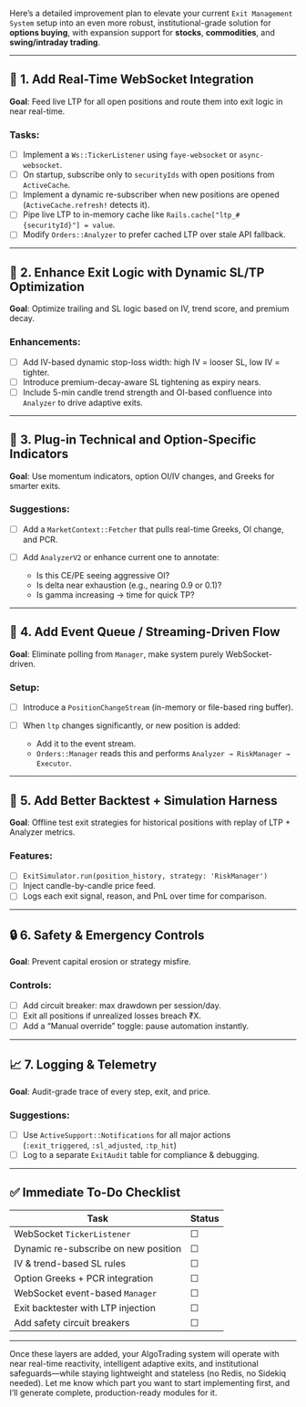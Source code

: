 Here’s a detailed improvement plan to elevate your current `Exit Management System` setup into an even more robust, institutional-grade solution for **options buying**, with expansion support for **stocks**, **commodities**, and **swing/intraday trading**.

---

## 🔧 1. Add Real-Time WebSocket Integration

**Goal**: Feed live LTP for all open positions and route them into exit logic in near real-time.

### Tasks:

* [ ] Implement a `Ws::TickerListener` using `faye-websocket` or `async-websocket`.
* [ ] On startup, subscribe only to `securityIds` with open positions from `ActiveCache`.
* [ ] Implement a dynamic re-subscriber when new positions are opened (`ActiveCache.refresh!` detects it).
* [ ] Pipe live LTP to in-memory cache like `Rails.cache["ltp_#{securityId}"] = value`.
* [ ] Modify `Orders::Analyzer` to prefer cached LTP over stale API fallback.

---

## 🎯 2. Enhance Exit Logic with Dynamic SL/TP Optimization

**Goal**: Optimize trailing and SL logic based on IV, trend score, and premium decay.

### Enhancements:

* [ ] Add IV-based dynamic stop-loss width: high IV = looser SL, low IV = tighter.
* [ ] Introduce premium-decay-aware SL tightening as expiry nears.
* [ ] Include 5-min candle trend strength and OI-based confluence into `Analyzer` to drive adaptive exits.

---

## 🧠 3. Plug-in Technical and Option-Specific Indicators

**Goal**: Use momentum indicators, option OI/IV changes, and Greeks for smarter exits.

### Suggestions:

* [ ] Add a `MarketContext::Fetcher` that pulls real-time Greeks, OI change, and PCR.
* [ ] Add `AnalyzerV2` or enhance current one to annotate:

  * Is this CE/PE seeing aggressive OI?
  * Is delta near exhaustion (e.g., nearing 0.9 or 0.1)?
  * Is gamma increasing → time for quick TP?

---

## 🔁 4. Add Event Queue / Streaming-Driven Flow

**Goal**: Eliminate polling from `Manager`, make system purely WebSocket-driven.

### Setup:

* [ ] Introduce a `PositionChangeStream` (in-memory or file-based ring buffer).
* [ ] When `ltp` changes significantly, or new position is added:

  * Add it to the event stream.
  * `Orders::Manager` reads this and performs `Analyzer → RiskManager → Executor`.

---

## 🧪 5. Add Better Backtest + Simulation Harness

**Goal**: Offline test exit strategies for historical positions with replay of LTP + Analyzer metrics.

### Features:

* [ ] `ExitSimulator.run(position_history, strategy: 'RiskManager')`
* [ ] Inject candle-by-candle price feed.
* [ ] Logs each exit signal, reason, and PnL over time for comparison.

---

## 🔒 6. Safety & Emergency Controls

**Goal**: Prevent capital erosion or strategy misfire.

### Controls:

* [ ] Add circuit breaker: max drawdown per session/day.
* [ ] Exit all positions if unrealized losses breach ₹X.
* [ ] Add a “Manual override” toggle: pause automation instantly.

---

## 📈 7. Logging & Telemetry

**Goal**: Audit-grade trace of every step, exit, and price.

### Suggestions:

* [ ] Use `ActiveSupport::Notifications` for all major actions (`:exit_triggered`, `:sl_adjusted`, `:tp_hit`)
* [ ] Log to a separate `ExitAudit` table for compliance & debugging.

---

## ✅ Immediate To-Do Checklist

| Task                                 | Status |
| ------------------------------------ | ------ |
| WebSocket `TickerListener`           | ☐      |
| Dynamic re-subscribe on new position | ☐      |
| IV & trend-based SL rules            | ☐      |
| Option Greeks + PCR integration      | ☐      |
| WebSocket event-based `Manager`      | ☐      |
| Exit backtester with LTP injection   | ☐      |
| Add safety circuit breakers          | ☐      |

---

Once these layers are added, your AlgoTrading system will operate with near real-time reactivity, intelligent adaptive exits, and institutional safeguards—while staying lightweight and stateless (no Redis, no Sidekiq needed). Let me know which part you want to start implementing first, and I’ll generate complete, production-ready modules for it.
